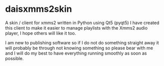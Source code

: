 # daisxmms2skin
A skin / client for xmms2 written in Python using Qt5 (pyqt5)
I have created this client to make it easier to manage playlists with the Xmms2 audio player, I hope others will like it too.

I am new to publishing software so if I do not do something straight away it will probably be through not knowing something so please bear with me and I will do my best to have everything running smoothly as soon as possible.
